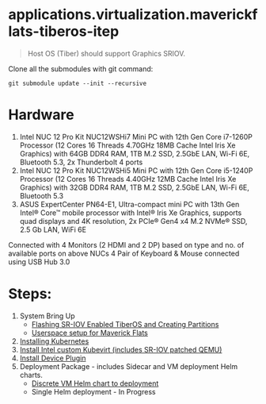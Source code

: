 # applications.virtualization.maverickflats-tiberos-itep
> Host OS (Tiber) should support Graphics SRIOV.

Clone all the submodules with git command: 
```
git submodule update --init --recursive
```

# Hardware
1. Intel NUC 12 Pro Kit NUC12WSHi7 Mini PC with 12th Gen Core i7-1260P Processor (12 Cores 16 Threads 4.70GHz 18MB Cache Intel Iris Xe Graphics) with 64GB DDR4 RAM, 1TB M.2 SSD, 2.5GbE LAN, Wi-Fi 6E, Bluetooth 5.3, 2x Thunderbolt 4 ports
2. Intel NUC 12 Pro Kit NUC12WSHi5 Mini PC with 12th Gen Core i5-1240P Processor (12 Cores 16 Threads 4.40GHz 12MB Cache Intel Iris Xe Graphics) with 32GB DDR4 RAM, 1TB M.2 SSD, 2.5GbE LAN, Wi-Fi 6E, Bluetooth 5.3
3. ASUS ExpertCenter PN64-E1, Ultra-compact mini PC with 13th Gen Intel® Core™ mobile processor with Intel® Iris Xe Graphics, supports quad displays and 4K resolution, 2x PCIe® Gen4 x4 M.2 NVMe® SSD, 2.5 Gb LAN, WiFi 6E

Connected with 4 Monitors (2 HDMI and 2 DP) based on type and no. of available ports on above NUCs
4 Pair of Keyboard & Mouse connected using USB Hub 3.0

# Steps:
  1. System Bring Up
     - [Flashing SR-IOV Enabled TiberOS and Creating Partitions](tiber/tiber_flash_partition.md)
     - [Userspace setup for Maverick Flats](tiber/tiber_mf_setup.md)
  2. [Installing Kubernetes](tiber/kubevirt_gfx_guide.md)
  3. [Install Intel custom Kubevirt (includes SR-IOV patched QEMU)](tiber/kubevirt_gfx_guide.md#13-install-customized-kubevirt-for-maverick-flats)
  4. [Install Device Plugin](tiber/kubevirt_gfx_guide.md/#16-install-device-plugin)
  5. Deployment Package - includes Sidecar and VM deployment Helm charts.
     - [Discrete VM Helm chart to deployment](deployment/discrete/discrete.md)
     - Single Helm deployment - In Progress

